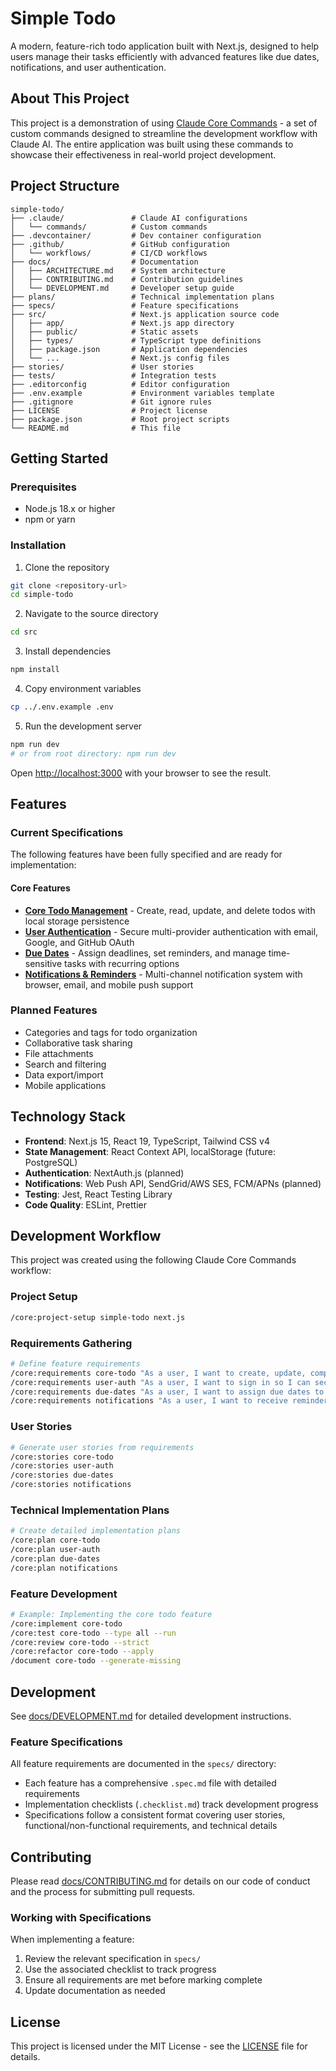 # Simple Todo

A modern, feature-rich todo application built with Next.js, designed to help users manage their tasks efficiently with advanced features like due dates, notifications, and user authentication.

## About This Project

This project is a demonstration of using [Claude Core Commands](https://github.com/squirrelogic/core-commands) - a set of custom commands designed to streamline the development workflow with Claude AI. The entire application was built using these commands to showcase their effectiveness in real-world project development.

## Project Structure

```
simple-todo/
├── .claude/               # Claude AI configurations
│   └── commands/          # Custom commands
├── .devcontainer/         # Dev container configuration
├── .github/               # GitHub configuration
│   └── workflows/         # CI/CD workflows
├── docs/                  # Documentation
│   ├── ARCHITECTURE.md    # System architecture
│   ├── CONTRIBUTING.md    # Contribution guidelines
│   └── DEVELOPMENT.md     # Developer setup guide
├── plans/                 # Technical implementation plans
├── specs/                 # Feature specifications
├── src/                   # Next.js application source code
│   ├── app/               # Next.js app directory
│   ├── public/            # Static assets
│   ├── types/             # TypeScript type definitions
│   ├── package.json       # Application dependencies
│   └── ...                # Next.js config files
├── stories/               # User stories
├── tests/                 # Integration tests
├── .editorconfig          # Editor configuration
├── .env.example           # Environment variables template
├── .gitignore             # Git ignore rules
├── LICENSE                # Project license
├── package.json           # Root project scripts
└── README.md              # This file
```

## Getting Started

### Prerequisites

- Node.js 18.x or higher
- npm or yarn

### Installation

1. Clone the repository
```bash
git clone <repository-url>
cd simple-todo
```

2. Navigate to the source directory
```bash
cd src
```

3. Install dependencies
```bash
npm install
```

4. Copy environment variables
```bash
cp ../.env.example .env
```

5. Run the development server
```bash
npm run dev
# or from root directory: npm run dev
```

Open [http://localhost:3000](http://localhost:3000) with your browser to see the result.

## Features

### Current Specifications

The following features have been fully specified and are ready for implementation:

#### Core Features
- **[Core Todo Management](specs/core-todo.spec.md)** - Create, read, update, and delete todos with local storage persistence
- **[User Authentication](specs/user-auth.spec.md)** - Secure multi-provider authentication with email, Google, and GitHub OAuth
- **[Due Dates](specs/due-dates.spec.md)** - Assign deadlines, set reminders, and manage time-sensitive tasks with recurring options
- **[Notifications & Reminders](specs/notifications.spec.md)** - Multi-channel notification system with browser, email, and mobile push support

### Planned Features
- Categories and tags for todo organization
- Collaborative task sharing
- File attachments
- Search and filtering
- Data export/import
- Mobile applications

## Technology Stack

- **Frontend**: Next.js 15, React 19, TypeScript, Tailwind CSS v4
- **State Management**: React Context API, localStorage (future: PostgreSQL)
- **Authentication**: NextAuth.js (planned)
- **Notifications**: Web Push API, SendGrid/AWS SES, FCM/APNs (planned)
- **Testing**: Jest, React Testing Library
- **Code Quality**: ESLint, Prettier

## Development Workflow

This project was created using the following Claude Core Commands workflow:

### Project Setup
```bash
/core:project-setup simple-todo next.js
```

### Requirements Gathering
```bash
# Define feature requirements
/core:requirements core-todo "As a user, I want to create, update, complete, and delete todo items so I can manage my tasks."
/core:requirements user-auth "As a user, I want to sign in so I can securely access my todo list from any device."
/core:requirements due-dates "As a user, I want to assign due dates to tasks so I can keep track of deadlines."
/core:requirements notifications "As a user, I want to receive reminders so I don't forget important tasks."
```

### User Stories
```bash
# Generate user stories from requirements
/core:stories core-todo
/core:stories user-auth
/core:stories due-dates
/core:stories notifications
```

### Technical Implementation Plans
```bash
# Create detailed implementation plans
/core:plan core-todo
/core:plan user-auth
/core:plan due-dates
/core:plan notifications
```

### Feature Development
```bash
# Example: Implementing the core todo feature
/core:implement core-todo
/core:test core-todo --type all --run
/core:review core-todo --strict
/core:refactor core-todo --apply
/document core-todo --generate-missing
```

## Development

See [docs/DEVELOPMENT.md](docs/DEVELOPMENT.md) for detailed development instructions.

### Feature Specifications

All feature requirements are documented in the `specs/` directory:
- Each feature has a comprehensive `.spec.md` file with detailed requirements
- Implementation checklists (`.checklist.md`) track development progress
- Specifications follow a consistent format covering user stories, functional/non-functional requirements, and technical details

## Contributing

Please read [docs/CONTRIBUTING.md](docs/CONTRIBUTING.md) for details on our code of conduct and the process for submitting pull requests.

### Working with Specifications

When implementing a feature:
1. Review the relevant specification in `specs/`
2. Use the associated checklist to track progress
3. Ensure all requirements are met before marking complete
4. Update documentation as needed

## License

This project is licensed under the MIT License - see the [LICENSE](LICENSE) file for details.
